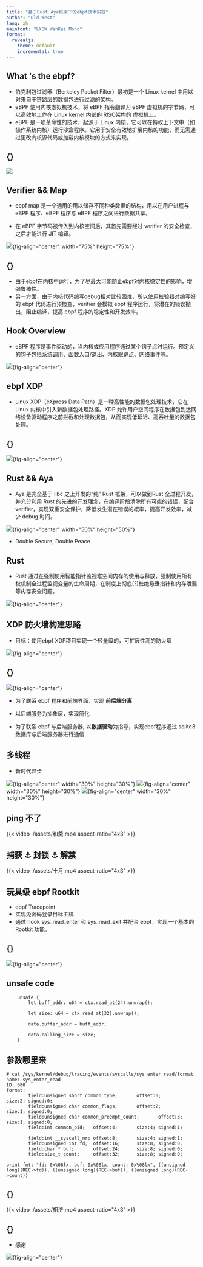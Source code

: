 ```yaml
---
title: "基于Rust Aya框架下的ebpf技术实践"
author: "Old West"
lang: zh
mainfont: "LXGW WenKai Mono"
format:
  revealjs:
    theme: default
    incremental: true
---
```


## What 's the ebpf?

- 伯克利包过滤器（Berkeley Packet Filter）最初是一个 Linux kernel 中用以对来自于链路层的数据包进行过滤的架构。
- eBPF 使用内核虚拟机技术，将 eBPF 指令翻译为 eBPF 虚拟机的字节码，可以高效地工作在 Linux kernel 内部的 RISC架构的 虚拟机上。
- eBPF 是一项革命性的技术，起源于 Linux 内核，它可以在特权上下文中（如操作系统内核）运行沙盒程序。它用于安全有效地扩展内核的功能，而无需通过更改内核源代码或加载内核模块的方式来实现。

## {}

![](./assets/overview.png)

## Verifier && Map

- ebpf map 是一个通用的用以储存不同种类数据的结构，用以在用户进程与 eBPF 程序、eBPF 程序与 eBPF 程序之间进行数据共享。

- 在 eBPF 字节码被传入到内核空间后，其首先需要经过 verifier 的安全检查，之后才能进行 JIT 编译。

![](./assets/world2.png){fig-align="center" width="75%" height="75%"}

## {}

- 由于ebpf在内核中运行，为了尽最大可能防止ebpf对内核稳定性的影响，增强鲁棒性。
- 另一方面，由于内核代码编写debug相对比较困难，所以使用校验器对编写好的 ebpf 代码进行预检查，verifier 会模拟 ebpf 程序运行，将潜在的错误抛出，阻止编译，提高 ebpf 程序的稳定性和开发效率。

## Hook Overview

- eBPF 程序是事件驱动的，当内核或应用程序通过某个钩子点时运行。预定义的钩子包括系统调用、函数入口/退出、内核跟踪点、网络事件等。

![](./assets/new1.png){fig-align="center"}

## ebpf XDP

- Linux XDP（eXpress Data Path）是一种高性能的数据包处理技术，它在 Linux 内核中引入新数据包处理路径。XDP 允许用户空间程序在数据包到达网络设备驱动程序之前拦截和处理数据包，从而实现低延迟、高吞吐量的数据包处理。

## {}

![](./assets/world3.png){fig-align="center"}

## Rust && Aya

- Aya 是完全基于 libc 之上开发的“纯” Rust 框架，可以做到Rust 全过程开发，并充分利用 Rust 的先进的开发理念，在编译阶段清除所有可能的错误，配合 verifier，实现双重安全保护，降低发生潜在错误的概率，提高开发效率，减少 debug 时间。

![](./assets/world6.png){fig-align="center" width="50%" height="50%"}

- Double Secure, Double Peace

## Rust

- Rust 通过在强制使用智能指针监视堆空间内存的使用与释放，强制使用所有权机制全过程监视变量的生命周期，在制度上彻底(?)杜绝悬垂指针和内存泄漏等内存安全问题。

![](./assets/world7.png){fig-align="center"}

## XDP 防火墙构建思路

- 目标：使用ebpf XDP项目实现一个轻量级的，可扩展性高的防火墙

![](./assets/ppt_1.png){fig-align="center"}

## {}

![](./assets/ppt_1.png){fig-align="center"}

- 为了联系 ebpf 程序和前端界面，实现 **前后端分离**

- 以后端服务为抽象层，实现简化

- 为了联系 ebpf 与后端服务器, 以**数据驱动**为指导，实现ebpf程序通过 sqlite3 数据库与后端服务器进行通信

## 多线程

- 新时代异步

![](./assets/world9.png){fig-align="center" width="30%" height="30%"}
![](./assets/world14.png){fig-align="center" width="30%" height="30%"}
![](./assets/world15.png){fig-align="center" width="30%" height="30%"}

## ping 不了

{{< video ./assets/和羹.mp4 aspect-ratio="4x3" >}}

## 捕获 ⚓ 封锁 ⚓ 解禁

{{< video ./assets/十月.mp4 aspect-ratio="4x3" >}}

## 玩具级 ebpf Rootkit

- ebpf Tracepoint
- 实现免密码登录目标主机
- 通过 hook sys_read_enter 和 sys_read_exit 并配合 ebpf，实现一个基本的 Rootkit 功能。

## {}

![](./assets/ppt_2.png){fig-align="center"}

## unsafe code

```{.rust code-line-numbers="2-4"}
    unsafe {
        let buff_addr: u64 = ctx.read_at(24).unwrap();

        let size: u64 = ctx.read_at(32).unwrap();

        data.buffer_addr = buff_addr;

        data.calling_size = size;
    }
```

## 参数哪里来

```shell
# cat /sys/kernel/debug/tracing/events/syscalls/sys_enter_read/format
name: sys_enter_read
ID: 680
format:
        field:unsigned short common_type;       offset:0;       size:2; signed:0;
        field:unsigned char common_flags;       offset:2;       size:1; signed:0;
        field:unsigned char common_preempt_count;       offset:3;       size:1; signed:0;
        field:int common_pid;   offset:4;       size:4; signed:1;

        field:int __syscall_nr; offset:8;       size:4; signed:1;
        field:unsigned int fd;  offset:16;      size:8; signed:0;
        field:char * buf;       offset:24;      size:8; signed:0;
        field:size_t count;     offset:32;      size:8; signed:0;

print fmt: "fd: 0x%08lx, buf: 0x%08lx, count: 0x%08lx", ((unsigned long)(REC->fd)), ((unsigned long)(REC->buf)), ((unsigned long)(REC->count))
```

## {}

{{< video ./assets/相济.mp4 aspect-ratio="4x3" >}}

## {}

- 感谢

![](./assets/the_last.png){fig-align="center"}
